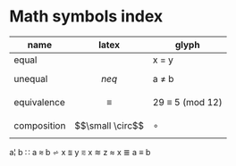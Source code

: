 # Math symbols index


name           | latex            | glyph
---------------|------------------|--------
equal          |                  | x = y
unequal        | $$neq$$          | a ≠ b
equivalence    | $$\equiv$$       | 29 ≡ 5 (mod 12)
composition    | $$\small \circ$$ | ∘



a¦ b ∷ a ⩬ b ⩫ x ⩰ y ⩳ x ≋ z ≈ x ≣ a ≡ b
